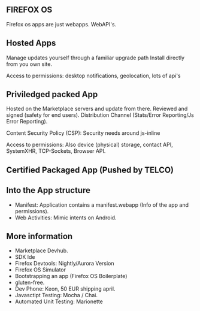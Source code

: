 FIREFOX OS
----------

Firefox os apps are just webapps.
WebAPI's.

## Hosted Apps

Manage updates yourself through a familiar upgrade path
Install directly from you own site.

Access to permissions: desktop notifications, geolocation, lots of api's

## Priviledged packed App

Hosted on the Marketplace servers and update from there.
Reviewed and signed (safety for end users).
Distribution Channel (Stats/Error Reporting/Js Error Reporting).

Content Security Policy (CSP): Security needs around js-inline

Access to permissions: Also device (physical) storage, contact API, SystemXHR, TCP-Sockets, Browser API.

## Certified Packaged App (Pushed by TELCO)

## Into the App structure
* Manifest: Application contains a manifest.webapp (Info of the app and permissions).
* Web Activities: Mimic intents on Android.

## More information

* Marketplace Devhub.
* SDK Ide
* Firefox Devtools: Nightly/Aurora Version
* Firefox OS Simulator
* Bootstrapping an app (Firefox OS Boilerplate)
* gluten-free.
* Dev Phone: Keon, 50 EUR shipping april. 
* Javasctipt Testing: Mocha / Chai. 
* Automated Unit Testing: Marionette
